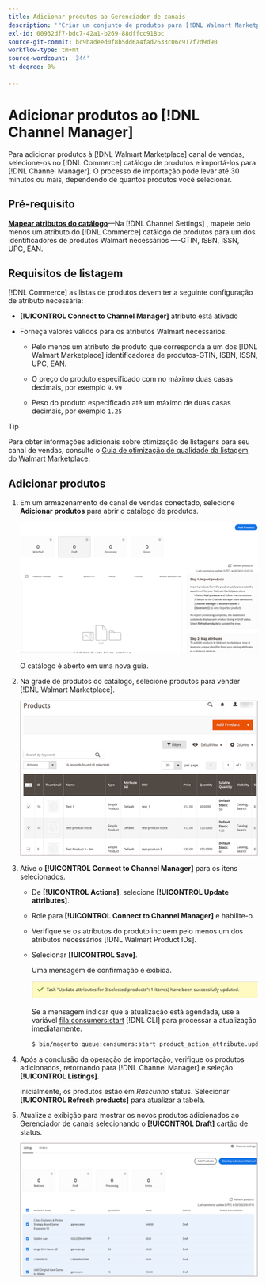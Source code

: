 ```yaml
---
title: Adicionar produtos ao Gerenciador de canais
description: '"Criar um conjunto de produtos para [!DNL Walmart Marketplace] vendas adicionando produtos do catálogo ao canal de vendas configurado no Channel Manager.'' '
exl-id: 00932df7-bdc7-42a1-b269-88dffcc918bc
source-git-commit: bc9badeed0f8b5dd6a4fad2633c06c917f7d9d90
workflow-type: tm+mt
source-wordcount: '344'
ht-degree: 0%

---
```



# Adicionar produtos ao [!DNL Channel Manager]

Para adicionar produtos à [!DNL Walmart Marketplace] canal de vendas, selecione-os no [!DNL Commerce] catálogo de produtos e importá-los para [!DNL Channel Manager].
O processo de importação pode levar até 30 minutos ou mais, dependendo de quantos produtos você selecionar.

## Pré-requisito

**[Mapear atributos do catálogo](map-catalog-attributes.md)**—Na [!DNL Channel Settings] , mapeie pelo menos um atributo do [!DNL Commerce] catálogo de produtos para um dos identificadores de produtos Walmart necessários —-GTIN, ISBN, ISSN, UPC, EAN.

## Requisitos de listagem

[!DNL Commerce] as listas de produtos devem ter a seguinte configuração de atributo necessária:

- **[!UICONTROL Connect to Channel Manager]** atributo está ativado

- Forneça valores válidos para os atributos Walmart necessários.

   - Pelo menos um atributo de produto que corresponda a um dos [!DNL Walmart Marketplace] identificadores de produtos-GTIN, ISBN, ISSN, UPC, EAN.

   - O preço do produto especificado com no máximo duas casas decimais, por exemplo `9.99`

   - Peso do produto especificado até um máximo de duas casas decimais, por exemplo `1.25`

>[!TIP]
>
>Para obter informações adicionais sobre otimização de listagens para seu canal de vendas, consulte o [Guia de otimização de qualidade da listagem do Walmart Marketplace](https://marketplace.walmart.com/wp-content/uploads/2020/09/WMP_listing_quality_optimization_guide.pdf).

## Adicionar produtos

1. Em um armazenamento de canal de vendas conectado, selecione **Adicionar produtos** para abrir o catálogo de produtos.

   ![Adicionar produtos à loja de canais de vendas](assets/add-initial-products-to-connected-channel.png)

   O catálogo é aberto em uma nova guia.

1. Na grade de produtos do catálogo, selecione produtos para vender [!DNL Walmart Marketplace].

   ![Enviar produtos para a loja de canais de vendas](assets/select-products-from-catalog.png)

1. Ative o **[!UICONTROL Connect to Channel Manager]** para os itens selecionados.

   - De **[!UICONTROL Actions]**, selecione **[!UICONTROL Update attributes]**.

   - Role para **[!UICONTROL Connect to Channel Manager]** e habilite-o.

   - Verifique se os atributos do produto incluem pelo menos um dos atributos necessários [!DNL Walmart Product IDs].

   - Selecionar **[!UICONTROL Save]**.

      Uma mensagem de confirmação é exibida.

      ![Importação de produto do catálogo para a mensagem de confirmação do canal de vendas](assets/product-import-from-catalog-confirmation.png)

      Se a mensagem indicar que a atualização está agendada, use a variável [fila:consumers:start](https://devdocs.magento.com/guides/v2.4/config-guide/cli/config-cli-subcommands-queue.html) [!DNL CLI] para processar a atualização imediatamente.

      ```bash
      $ bin/magento queue:consumers:start product_action_attribute.update
      ```

1. Após a conclusão da operação de importação, verifique os produtos adicionados, retornando para [!DNL Channel Manager] e seleção **[!UICONTROL Listings]**.

   Inicialmente, os produtos estão em *Rascunho* status. Selecionar **[!UICONTROL Refresh products]** para atualizar a tabela.

1. Atualize a exibição para mostrar os novos produtos adicionados ao Gerenciador de canais selecionando o **[!UICONTROL Draft]** cartão de status.

   ![Produtos importados para o canal de vendas conectado](assets/products-in-marketplace-sales-channel.png)


